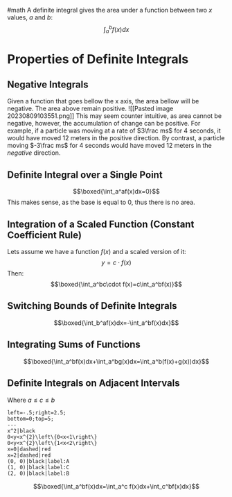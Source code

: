 #math 
A definite integral gives the area under a function between two $x$ values, $a$ and $b$: $$\int_a^bf(x)dx$$
# Properties of Definite Integrals
## Negative Integrals
Given a function that goes bellow the x axis, the area bellow will be negative. The area above remain positive.
![[Pasted image 20230809103551.png]]
This may seem counter intuitive, as area cannot be negative, however, the accumulation of change can be positive. For example, if a particle was moving at a rate of $3\frac ms$ for 4 seconds, it would have moved 12 meters in the positive direction. By contrast, a particle moving $-3\frac ms$ for 4 seconds would have moved 12 meters in the *negative* direction. 
## Definite Integral over a Single Point
$$\boxed{\int_a^af(x)dx=0}$$This makes sense, as the base is equal to 0, thus there is no area.

## Integration of a Scaled Function (Constant Coefficient Rule)
Lets assume we have a function $f(x)$ and a scaled version of it: $$y=c\cdot f(x)$$
Then: $$\boxed{\int_a^bc\cdot f(x)=c\int_a^bf(x)}$$

## Switching Bounds of Definite Integrals
$$\boxed{\int_b^af(x)dx=-\int_a^bf(x)dx}$$

## Integrating Sums of Functions
$$\boxed{\int_a^bf(x)dx+\int_a^bg(x)dx=\int_a^b(f(x)+g(x))dx}$$

## Definite Integrals on Adjacent Intervals
Where $a\le c\le b$ 
```desmos-graph
left=-.5;right=2.5;
bottom=0;top=5;
---
x^2|black
0<y<x^{2}\left\{0<x<1\right\}
0<y<x^{2}\left\{1<x<2\right\}
x=0|dashed|red
x=2|dashed|red
(0, 0)|black|label:A
(1, 0)|black|label:C
(2, 0)|black|label:B
```
$$\boxed{\int_a^bf(x)dx=\int_a^c f(x)dx+\int_c^bf(x)dx}$$
